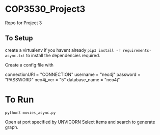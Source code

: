 # COP3530_Project3
Repo for Project 3


## To Setup
create a virtualenv if you havent already
```pip3 install -r requirements-async.txt```
to install the dependencies required. 

Create a config file with 

connectionURI = "CONNECTION"
username = "neo4j"
password = "PASSWORD"
neo4j_ver = "5"
database_name = "neo4j"

# To Run
```python3 movies_async.py```

Open at port specified by UNVICORN
Select items and search to generate graph. 



